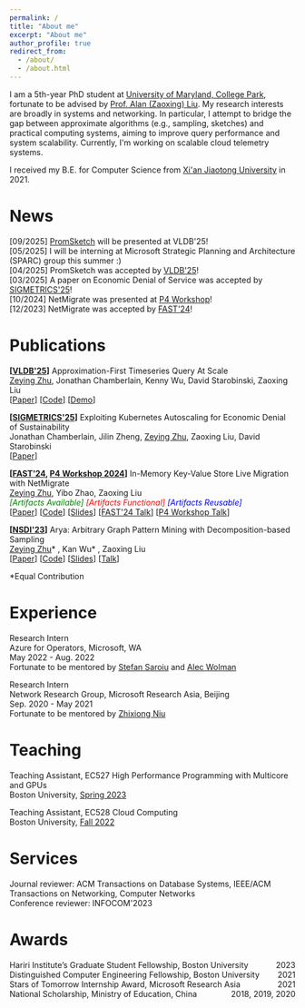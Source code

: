 ```yaml
---
permalink: /
title: "About me"
excerpt: "About me"
author_profile: true
redirect_from: 
  - /about/
  - /about.html
---
```


I am a 5th-year PhD student at [University of Maryland, College Park](https://umd.edu/), fortunate to be advised by [Prof. Alan (Zaoxing) Liu](https://zaoxing.github.io/). My research interests are broadly in systems and networking. In particular, I attempt to bridge the gap between approximate algorithms (e.g., sampling, sketches) and practical computing systems, aiming to improve query performance and system scalability. Currently, I'm working on scalable cloud telemetry systems. 

I received my B.E. for Computer Science from [Xi'an Jiaotong University](http://en.xjtu.edu.cn/) in 2021.

News
======
[09/2025] [PromSketch](https://www.vldb.org/pvldb/vol18/p2348-zhu.pdf) will be presented at VLDB'25!  
[05/2025] I will be interning at Microsoft Strategic Planning and Architecture (SPARC) group this summer :)  
[04/2025] PromSketch was accepted by [VLDB'25](https://vldb.org/2025/)!  
[03/2025] A paper on Economic Denial of Service was accepted by [SIGMETRICS'25](https://www.sigmetrics.org/sigmetrics2025/)!  
[10/2024] NetMigrate was presented at [P4 Workshop](https://p4.org/p4_events/2023-p4-workshop-postevent/)!  
[12/2023] NetMigrate was accepted by [FAST'24](https://www.usenix.org/conference/fast24/technical-sessions)!  

Publications
======

**[[VLDB'25](https://vldb.org/2025/)]** Approximation-First Timeseries Query At Scale  
<u>Zeying Zhu</u>, Jonathan Chamberlain, Kenny Wu, David Starobinski, Zaoxing Liu  
[[Paper](https://www.vldb.org/pvldb/vol18/p2348-zhu.pdf)] [[Code](https://github.com/Froot-NetSys/promsketch)] [[Demo](https://www.youtube.com/watch?v=skoXfeZZj4I)] 

**[[SIGMETRICS'25](https://www.sigmetrics.org/sigmetrics2025/)]** Exploiting Kubernetes Autoscaling for Economic Denial of Sustainability  
Jonathan Chamberlain, Jilin Zheng, <u>Zeying Zhu</u>, Zaoxing Liu, David Starobinski  
[[Paper](https://dl.acm.org/doi/10.1145/3726854.3727284)]

**[[FAST'24](https://www.usenix.org/conference/fast24), [P4 Workshop 2024](https://p4.org/p4_events/2023-p4-workshop-postevent/)]** In-Memory Key-Value Store Live Migration with NetMigrate  
<u>Zeying Zhu</u>, Yibo Zhao, Zaoxing Liu  
<em><font color="green">[Artifacts Available]</font> <font color="red">[Artifacts Functional]</font> <font color="blue">[Artifacts Reusable]</font></em>  
[[Paper](https://www.usenix.org/system/files/fast24-zhu.pdf)] [[Code](https://github.com/Froot-NetSys/NetMigrate)] [[Slides](https://zzylol.github.io/files/NetMigrate_slides_zhu.pptx)] [[FAST'24 Talk](https://youtu.be/l1fZykAGdM0)] [[P4 Workshop Talk](https://www.youtube.com/watch?v=fNCHO472CTI)]


**[[NSDI'23](https://www.usenix.org/conference/nsdi23)]** Arya: Arbitrary Graph Pattern Mining with Decomposition-based Sampling  
<u>Zeying Zhu</u>* , Kan Wu* , Zaoxing Liu    
[[Paper](https://zzylol.github.io/files/nsdi23-zhu.pdf)] [[Code](https://github.com/Froot-NetSys/Arya)] [[Slides](https://www.usenix.org/system/files/nsdi23_slides_zhu.pdf)] [[Talk](https://www.youtube.com/watch?v=NlXLuhnJZ9w)]  

*Equal Contribution

Experience
======
Research Intern  
Azure for Operators, Microsoft, WA  
May 2022 - Aug. 2022  
Fortunate to be mentored by [Stefan Saroiu](https://stefan.t8k2.com/index.html) and [Alec Wolman](https://alecw.azurewebsites.net/work/default.htm)  

Research Intern  
Network Research Group, Microsoft Research Asia, Beijing  
Sep. 2020 - May 2021  
Fortunate to be mentored by [Zhixiong Niu](https://zhixiong.org/)  

Teaching
======
Teaching Assistant, EC527 High Performance Programming with Multicore and GPUs  
Boston University, [Spring 2023](https://people.bu.edu/herbordt/teaching.htm)  

Teaching Assistant, EC528 Cloud Computing  
Boston University, [Fall 2022](https://zaoxing.github.io/teaching/2022-fall-cloud)  

Services
======
Journal reviewer: ACM Transactions on Database Systems, IEEE/ACM Transactions on Networking, Computer Networks  
Conference reviewer: INFOCOM'2023   

Awards
======
<div style="text-align:left;">Hariri Institute’s Graduate Student Fellowship, Boston University<div style="float:right;">2023</div></div>
<div style="text-align:left;">Distinguished Computer Engineering Fellowship, Boston University<div style="float:right;">2021</div></div>
<div style="text-align:left;">Stars of Tomorrow Internship Award, Microsoft Research Asia<div style="float:right;">2021</div></div>
<div style="text-align:left;">National Scholarship, Ministry of Education, China<div style="float:right;">2018, 2019, 2020</div></div>
